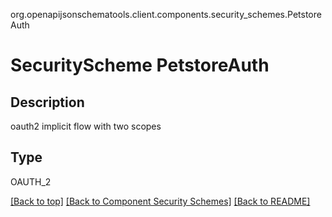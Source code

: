 org.openapijsonschematools.client.components.security_schemes.PetstoreAuth
# SecurityScheme PetstoreAuth

## Description
oauth2 implicit flow with two scopes

## Type
OAUTH_2

[[Back to top]](#top) [[Back to Component Security Schemes]](../../../README.md#Component-SecuritySchemes) [[Back to README]](../../../README.md)
